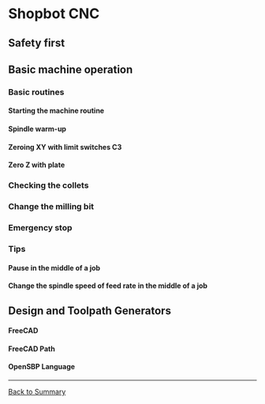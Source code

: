 # Shopbot CNC

## Safety first

## Basic machine operation

### Basic routines

#### Starting the machine routine

#### Spindle warm-up

#### Zeroing XY with limit switches C3

#### Zero Z with plate

### Checking the collets

### Change the milling bit

### Emergency stop

### Tips

#### Pause in the middle of a job

#### Change the spindle speed of feed rate in the middle of a job

## Design and Toolpath Generators

#### FreeCAD

#### FreeCAD Path

#### OpenSBP Language

---
[Back to Summary](../summary.md)
